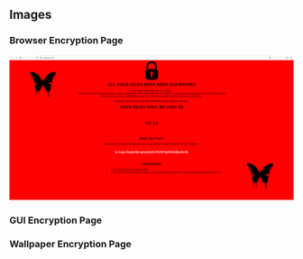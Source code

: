 ## Images

### Browser Encryption Page

![](browser_encryption_page.png)


### GUI Encryption Page


### Wallpaper Encryption Page